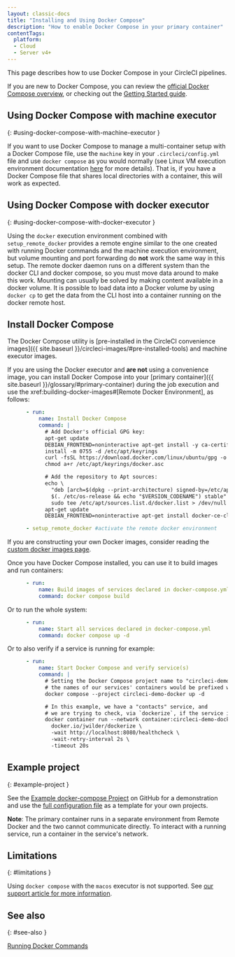 ```yaml
---
layout: classic-docs
title: "Installing and Using Docker Compose"
description: "How to enable Docker Compose in your primary container"
contentTags:
  platform:
  - Cloud
  - Server v4+
---
```


This page describes how to use Docker Compose in your CircleCI pipelines.

If you are new to Docker Compose, you can review the [official Docker Compose overview](https://docs.docker.com/compose/), or checking out the [Getting Started guide](https://docs.docker.com/compose/gettingstarted/).

## Using Docker Compose with machine executor
{: #using-docker-compose-with-machine-executor }

If you want to use Docker Compose to manage a multi-container setup with a Docker Compose file, use the `machine` key in your `.circleci/config.yml` file and use `docker compose` as you would normally (see Linux VM execution environment documentation [here]({{site.baseurl}}/using-linuxvm) for more details). That is, if you have a Docker Compose file that shares local directories with a container, this will work as expected.


## Using Docker Compose with docker executor
{: #using-docker-compose-with-docker-executor }

Using the `docker` execution environment combined with `setup_remote_docker` provides a remote engine similar to the one created with running Docker commands and the machine execution environment, but volume mounting and port forwarding do **not** work the same way in this setup. The remote docker daemon runs on a different system than the docker CLI and docker compose, so you must move data around to make this work. Mounting can usually be solved by making content available in a docker volume. It is possible to load data into a Docker volume by using `docker cp` to get the data from the CLI host into a container running on the docker remote host.

## Install Docker Compose

The Docker Compose utility is [pre-installed in the CircleCI convenience
images]({{ site.baseurl }}/circleci-images/#pre-installed-tools) and machine executor images.

If you are using the Docker executor and **are not** using a convenience image, you can install Docker Compose into your [primary container]({{ site.baseurl }}/glossary/#primary-container) during the job execution and use the xref:building-docker-images#[Remote Docker Environment], as follows:

```yml
      - run:
          name: Install Docker Compose
          command: |
            # Add Docker's official GPG key:
            apt-get update
            DEBIAN_FRONTEND=noninteractive apt-get install -y ca-certificates curl
            install -m 0755 -d /etc/apt/keyrings
            curl -fsSL https://download.docker.com/linux/ubuntu/gpg -o /etc/apt/keyrings/docker.asc
            chmod a+r /etc/apt/keyrings/docker.asc

            # Add the repository to Apt sources:
            echo \
              "deb [arch=$(dpkg --print-architecture) signed-by=/etc/apt/keyrings/docker.asc] https://download.docker.com/linux/ubuntu \
              $(. /etc/os-release && echo "$VERSION_CODENAME") stable" | \
              sudo tee /etc/apt/sources.list.d/docker.list > /dev/null
            apt-get update
            DEBIAN_FRONTEND=noninteractive apt-get install docker-ce-cli docker-buildx-plugin docker-compose-plugin

      - setup_remote_docker #activate the remote docker environment
```

If you are constructing your own Docker images, consider reading the
[custom docker images page]({{site.baseurl}}/custom-images/).

Once you have Docker Compose installed, you can use it to build images and run containers:

```yml
      - run:
          name: Build images of services declared in docker-compose.yml
          command: docker compose build
```

Or to run the whole system:

```yml
      - run:
          name: Start all services declared in docker-compose.yml
          command: docker compose up -d
```

Or to also verify if a service is running for example:

```yml
      - run:
          name: Start Docker Compose and verify service(s)
          command: |
            # Setting the Docker Compose project name to "circleci-demo-docker" means
            # the names of our services' containers would be prefixed with "circleci-demo-docker".
            docker compose --project circleci-demo-docker up -d

            # In this example, we have a "contacts" service, and
            # we are trying to check, via `dockerize`, if the service is ready.
            docker container run --network container:circleci-demo-docker_contacts_1 \
              docker.io/jwilder/dockerize \
              -wait http://localhost:8080/healthcheck \
              -wait-retry-interval 2s \
              -timeout 20s
```

## Example project
{: #example-project }

See the [Example docker-compose Project](https://github.com/circleci/cci-demo-docker/tree/docker-compose) on GitHub for a demonstration and use the [full configuration file](https://github.com/circleci/cci-demo-docker/blob/docker-compose/.circleci/config.yml) as a template for your own projects.

**Note**: The primary container runs in a separate environment from Remote Docker and the two cannot communicate directly. To interact with a running service, run a container in the service's network.

## Limitations
{: #limitations }

Using `docker compose` with the `macos` executor is not supported.
See [our support article for more information](https://support.circleci.com/hc/en-us/articles/360045029591-Can-I-use-Docker-within-the-macOS-executor-).

## See also
{: #see-also }

[Running Docker Commands]({{site.baseurl}}/building-docker-images/)
